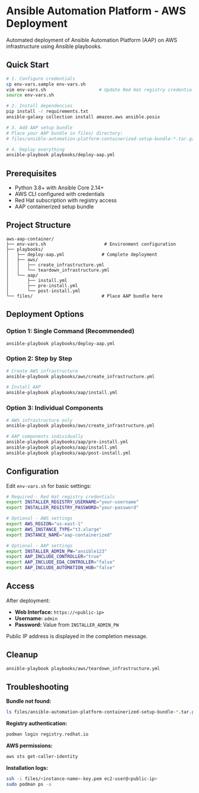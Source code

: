 # Ansible Automation Platform - AWS Deployment

Automated deployment of Ansible Automation Platform (AAP) on AWS infrastructure using Ansible playbooks.

## Quick Start

```bash
# 1. Configure credentials
cp env-vars.sample env-vars.sh
vim env-vars.sh                    # Update Red Hat registry credentials
source env-vars.sh

# 2. Install dependencies
pip install -r requirements.txt
ansible-galaxy collection install amazon.aws ansible.posix

# 3. Add AAP setup bundle
# Place your AAP bundle in files/ directory:
# files/ansible-automation-platform-containerized-setup-bundle-*.tar.gz

# 4. Deploy everything
ansible-playbook playbooks/deploy-aap.yml
```

## Prerequisites

- Python 3.8+ with Ansible Core 2.14+
- AWS CLI configured with credentials
- Red Hat subscription with registry access
- AAP containerized setup bundle

## Project Structure

```
aws-aap-container/
├── env-vars.sh                      # Environment configuration
├── playbooks/
│   ├── deploy-aap.yml              # Complete deployment
│   ├── aws/
│   │   ├── create_infrastructure.yml
│   │   └── teardown_infrastructure.yml
│   └── aap/
│       ├── install.yml
│       ├── pre-install.yml
│       └── post-install.yml
└── files/                          # Place AAP bundle here
```

## Deployment Options

### Option 1: Single Command (Recommended)
```bash
ansible-playbook playbooks/deploy-aap.yml
```

### Option 2: Step by Step
```bash
# Create AWS infrastructure
ansible-playbook playbooks/aws/create_infrastructure.yml

# Install AAP
ansible-playbook playbooks/aap/install.yml
```

### Option 3: Individual Components
```bash
# AWS infrastructure only
ansible-playbook playbooks/aws/create_infrastructure.yml

# AAP components individually
ansible-playbook playbooks/aap/pre-install.yml
ansible-playbook playbooks/aap/install.yml
ansible-playbook playbooks/aap/post-install.yml
```

## Configuration

Edit `env-vars.sh` for basic settings:

```bash
# Required - Red Hat registry credentials
export INSTALLER_REGISTRY_USERNAME="your-username"
export INSTALLER_REGISTRY_PASSWORD="your-password"

# Optional - AWS settings
export AWS_REGION="us-east-1"
export AWS_INSTANCE_TYPE="t3.xlarge"
export INSTANCE_NAME="aap-containerized"

# Optional - AAP settings
export INSTALLER_ADMIN_PW="ansible123"
export AAP_INCLUDE_CONTROLLER="true"
export AAP_INCLUDE_EDA_CONTROLLER="false"
export AAP_INCLUDE_AUTOMATION_HUB="false"
```

## Access

After deployment:
- **Web Interface:** `https://<public-ip>`
- **Username:** `admin`
- **Password:** Value from `INSTALLER_ADMIN_PW`

Public IP address is displayed in the completion message.

## Cleanup

```bash
ansible-playbook playbooks/aws/teardown_infrastructure.yml
```

## Troubleshooting

**Bundle not found:**
```bash
ls files/ansible-automation-platform-containerized-setup-bundle-*.tar.gz
```

**Registry authentication:**
```bash
podman login registry.redhat.io
```

**AWS permissions:**
```bash
aws sts get-caller-identity
```

**Installation logs:**
```bash
ssh -i files/<instance-name>-key.pem ec2-user@<public-ip>
sudo podman ps -a
``` 